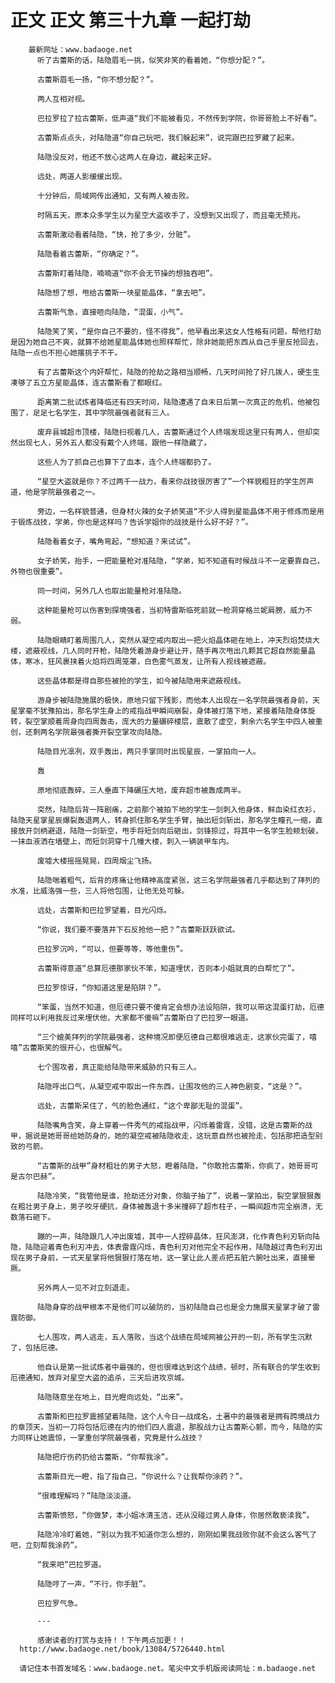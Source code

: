 # 正文 正文 第三十九章 一起打劫
        最新网址：www.badaoge.net
          听了古蕾斯的话，陆隐眉毛一挑，似笑非笑的看着她，“你想分配？”。
      
          古蕾斯眉毛一扬，“你不想分配？”。
      
          两人互相对视。
      
          巴拉罗拉了拉古蕾斯，低声道“我们不能被看见，不然传到学院，你哥哥脸上不好看”。
      
          古蕾斯点点头，对陆隐道“你自己玩吧，我们躲起来”，说完跟巴拉罗藏了起来。
      
          陆隐没反对，他还不放心这两人在身边，藏起来正好。
      
          远处，两道人影缓缓出现。
      
          十分钟后，局域网传出通知，又有两人被击败。
      
          时隔五天，原本众多学生以为星空大盗收手了，没想到又出现了，而且毫无预兆。
      
          古蕾斯激动看着陆隐，“快，抢了多少，分赃”。
      
          陆隐看着古蕾斯，“你确定？”。
      
          古蕾斯盯着陆隐，喃喃道“你不会无节操的想独吞吧”。
      
          陆隐想了想，甩给古蕾斯一块星能晶体，“拿去吧”。
      
          古蕾斯气急，直接咂向陆隐，“混蛋，小气”。
      
          陆隐笑了笑，“是你自己不要的，怪不得我”，他早看出来这女人性格有问题，帮他打劫是因为她自己不爽，就算不给她星能晶体她也照样帮忙，除非她能把东西从自己手里反抢回去，陆隐一点也不担心她撂挑子不干。
      
          有了古蕾斯这个内奸帮忙，陆隐的抢劫之路相当顺畅，几天时间抢了好几拨人，硬生生凑够了五立方星能晶体，连古蕾斯看了都眼红。
      
          距离第二批试炼者降临还有四天时间，陆隐遭遇了自末日后第一次真正的危机，他被包围了，足足七名学生，其中学院最强者就有三人。
      
          废弃县城超市顶楼，陆隐扫视着几人，古蕾斯通过个人终端发现这里只有两人，但却突然出现七人，另外五人都没有戴个人终端，跟他一样隐藏了。
      
          这些人为了抓自己也算下了血本，连个人终端都扔了。
      
          “星空大盗就是你？不过两千一战力，看来你战技很厉害了”一个样貌粗狂的学生厉声道，他是学院最强者之一。
      
          旁边，一名样貌普通，但身材火辣的女子娇笑道“不少人得到星能晶体不用于修炼而是用于锻炼战技，学弟，你也是这样吗？告诉学姐你的战技是什么好不好？”。
      
          陆隐看着女子，嘴角弯起，“想知道？来试试”。
      
          女子娇笑，抬手，一把能量枪对准陆隐，“学弟，知不知道有时候战斗不一定要靠自己，外物也很重要”。
      
          同一时间，另外几人也取出能量枪对准陆隐。
      
          这种能量枪可以伤害到探境强者，当初特雷斯临死前就一枪洞穿格兰妮肩膀，威力不弱。
      
          陆隐眼睛盯着周围几人，突然从凝空戒内取出一把火焰晶体砸在地上，冲天烈焰焚烧大楼，遮蔽视线，几人同时开枪，陆隐凭着游身步避让开，随手再次甩出几颗其它超自然能量晶体，寒冰，狂风裹挟着火焰将四周笼罩，白色雾气蒸发，让所有人视线被遮蔽。
      
          这些晶体都是得自那些被抢的学生，如今被陆隐用来遮蔽视线。
      
          游身步被陆隐施展的极快，原地只留下残影，而他本人出现在一名学院最强者身前，天星掌毫不犹豫拍出，那名学生身上的戒指战甲瞬间崩裂，身体被打落下地，紧接着陆隐身体旋转，裂空掌顺着周身向四周轰击，庞大的力量碾碎楼层，震散了虚空，剩余六名学生中四人被重创，还剩两名学院最强者撕开裂空掌攻向陆隐。
      
          陆隐目光凛冽，双手轰出，两只手掌同时出现星辰，一掌拍向一人。
      
          轰
      
          原地彻底轰碎，三人垂直下降碾压大地，废弃超市被轰成两半。
      
          突然，陆隐后背一阵剧痛，之前那个被拍下地的学生一剑刺入他身体，鲜血染红衣衫，陆隐天星掌星辰爆裂轰退两人，转身抓住那名学生手臂，抽出短剑斩出，那名学生瞳孔一缩，直接放开剑柄避退，陆隐一剑斩空，甩手将短剑向后砸出，剑锋掠过，将其中一名学生脸颊划破，一抹血液洒在墙壁上，而短剑洞穿十几幢大楼，刺入一辆装甲车内。
      
          废墟大楼摇摇晃晃，四周烟尘飞扬。
      
          陆隐喘着粗气，后背的疼痛让他精神高度紧张，这三名学院最强者几乎都达到了拜列的水准，比威洛强一些，三人将他包围，让他无处可躲。
      
          远处，古蕾斯和巴拉罗望着，目光闪烁。
      
          “你说，我们要不要落井下石反抢他一把？”古蕾斯跃跃欲试。
      
          巴拉罗沉吟，“可以，但要等等，等他重伤”。
      
          古蕾斯得意道“总算厄德那家伙不笨，知道埋伏，否则本小姐就真的白帮忙了”。
      
          巴拉罗惊讶，“你知道这里是陷阱？”。
      
          “笨蛋，当然不知道，但厄德只要不傻肯定会想办法设陷阱，我可以带这混蛋打劫，厄德同样可以利用我反过来埋伏他，大家都不傻嘛”古蕾斯白了巴拉罗一眼道。
      
          “三个媲美拜列的学院最强者，这种境况即便厄德自己都很难逃走，这家伙完蛋了，嘻嘻”古蕾斯笑的很开心，也很解气。
      
          七个围攻者，真正能给陆隐带来威胁的只有三人。
      
          陆隐呼出口气，从凝空戒中取出一件东西，让围攻他的三人神色剧变，“这是？”。
      
          远处，古蕾斯呆住了，气的脸色通红，“这个卑鄙无耻的混蛋”。
      
          陆隐嘴角含笑，身上穿着一件秀气的戒指战甲，闪烁着雷霆，没错，这是古蕾斯的战甲，据说是她哥哥给她防身的，她的凝空戒被陆隐收走，这玩意自然也被抢走，包括那把造型别致的弓箭。
      
          “古蕾斯的战甲”身材粗壮的男子大怒，瞪着陆隐，“你敢抢古蕾斯，你疯了，她哥哥可是古尔巴赫”。
      
          陆隐冷笑，“我管他是谁，抢劫还分对象，你脑子抽了”，说着一掌拍出，裂空掌狠狠轰在粗壮男子身上，男子咬牙硬抗，身体被轰退十多米撞碎了超市柱子，一瞬间超市完全崩溃，无数落石砸下。
      
          蹦的一声，陆隐跟几人冲出废墟，其中一人捏碎晶体，狂风澎湃，化作青色利刃斩向陆隐，陆隐迎着青色利刃冲去，体表雷霆闪烁，青色利刃对他完全不起作用，陆隐越过青色利刃出现在男子身前，一式天星掌将他狠狠打落在地，这一掌让此人差点把五脏六腑吐出来，直接晕厥。
      
          另外两人一见不对立刻退走。
      
          陆隐身穿的战甲根本不是他们可以破防的，当初陆隐自己也是全力施展天星掌才破了雷霆防御。
      
          七人围攻，两人逃走，五人落败，当这个战绩在局域网被公开的一刻，所有学生沉默了，包括厄德。
      
          他自认是第一批试炼者中最强的，但也很难达到这个战绩，顿时，所有联合的学生收到厄德通知，放弃对星空大盗的追杀，三天后进攻京城。
      
          陆隐随意坐在地上，目光瞪向远处，“出来”。
      
          古蕾斯和巴拉罗震撼望着陆隐，这个人今日一战成名，土著中的最强者是拥有跨境战力的章顶天，当初一刀将包括厄德在内的他们四人震退，那股战力让古蕾斯心颤，而今，陆隐的实力同样让她震惊，一掌重创学院最强者，究竟是什么战技？
      
          陆隐把疗伤药扔给古蕾斯，“你帮我涂”。
      
          古蕾斯目光一瞪，指了指自己，“你说什么？让我帮你涂药？”。
      
          “很难理解吗？”陆隐淡淡道。
      
          古蕾斯愤怒，“你做梦，本小姐冰清玉洁，还从没碰过男人身体，你居然敢亵渎我”。
      
          陆隐冷冷盯着她，“别以为我不知道你怎么想的，刚刚如果我战败你就不会这么客气了吧，立刻帮我涂药”。
      
          “我来吧”巴拉罗道。
      
          陆隐哼了一声，“不行，你手脏”。
      
          巴拉罗气急。
      
          ---
      
          感谢读者的打赏与支持！！下午两点加更！！
      http://www.badaoge.net/book/13084/5726440.html
      
      请记住本书首发域名：www.badaoge.net。笔尖中文手机版阅读网址：m.badaoge.net